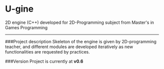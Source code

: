 # U-gine
2D engine (C++) developed for 2D-Programming subject from Master's in Games Programming
___

###Project description
Skeleton of the engine is given by 2D-programming teacher, and different modules are developed iteratively as new functionalities are requested by practices.

###Version
Project is currently at **v0.6**
